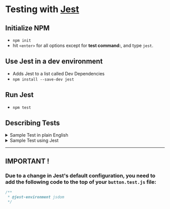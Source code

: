 # Testing with [Jest](https://jestjs.io/)

## Initialize NPM
- `npm init`
- hit `<enter>` for all options except for **test command:**, and type `jest`.

## Use Jest in a dev environment
- Adds Jest to a list called Dev Dependencies
- `npm install --save-dev jest`

## Run Jest
- `npm test`

## Describing Tests
<details>
<summary>Sample Test in plain English</summary>

- I want to test a calculator.
- I am going to test the addition function.
- I want to get the result of 42.
- I expect 20 + 22 to equal 42.

</details>

<details>
<summary>Sample Test using Jest</summary>

```javascript
describe("calculator tests", () => {
    describe("addition tests", () => {
        test("should return 42", () => {
            expect(addition(20, 22)).toBe(42);
        });
    });
});
```

- `.toBe()` is a type of "Matcher".
- View [Jest Matchers](https://jestjs.io/docs/using-matchers).

</details>

---

## **IMPORTANT !**

### Due to a change in Jest's default configuration, you need to add the following code to the top of your `button.test.js` file:

```javascript
/**
 * @jest-environment jsdom
 */
```
